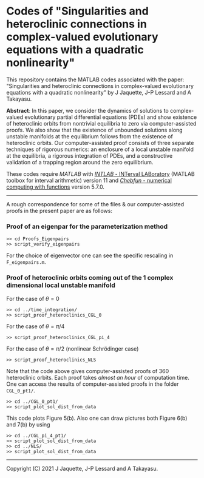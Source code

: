 # Codes of "Singularities and heteroclinic connections in complex-valued evolutionary equations with a quadratic nonlinearity"

This repository contains the MATLAB codes associated with the paper:
"Singularities and heteroclinic connections in complex-valued evolutionary equations with a quadratic nonlinearity"
by J Jaquette, J-P Lessard and A Takayasu.

**Abstract**: In this paper, we consider the dynamics of solutions to complex-valued evolutionary partial differential equations (PDEs) and show existence of heteroclinic orbits from nontrivial equilibria to zero via computer-assisted proofs. We also show that the existence of unbounded solutions along unstable manifolds at the equilibrium follows from the existence of heteroclinic orbits. Our computer-assisted proof consists of three separate techniques of rigorous numerics: an enclosure of a local unstable manifold at the equilibria, a rigorous integration of PDEs, and a constructive validation of a trapping region around the zero equilibrium.

These codes require *MATLAB* with [*INTLAB* - INTerval LABoratory](http://www.ti3.tu-harburg.de/rump/intlab/) (MATLAB toolbox for interval arithmetic) version 11 and [*Chebfun* - numerical computing with functions](https://www.chebfun.org/) version 5.7.0.

---

A rough correspondence for some of the files & our computer-assisted proofs in the present paper are as follows:

### Proof of an eigenpar for the parameterization method

```
>> cd Proofs_Eigenpairs
>> script_verify_eigenpairs
```

For the choice of eigenvector one can see the specific rescaling in `F_eigenpairs.m`.

### Proof of heteroclinic orbits coming out of the 1 complex dimensional local unstable manifold

For the case of $\theta=0$

```
>> cd ../time_integration/
>> script_proof_heteroclinics_CGL_0
```

For the case of $\theta=\pi/4$

```
>> script_proof_heteroclinics_CGL_pi_4
```

For the case of $\theta=\pi/2$ (nonlinear Schrödinger case)

```
>> script_proof_heteroclinics_NLS
```

Note that the code above gives computer-assisted proofs of 360 heteroclinic orbits. Each proof takes _almost an hour_ of computation time. One can access the results of computer-assisted proofs in the folder `CGL_0_pt1/`.

```
>> cd ../CGL_0_pt1/
>> script_plot_sol_dist_from_data
```

This code plots Figure 5(b). Also one can draw pictures both Figure 6(b) and 7(b) by using

```
>> cd ../CGL_pi_4_pt1/
>> script_plot_sol_dist_from_data
>> cd ../NLS/
>> script_plot_sol_dist_from_data
```

---

Copyright (C) 2021  J Jaquette, J-P Lessard and A Takayasu.
